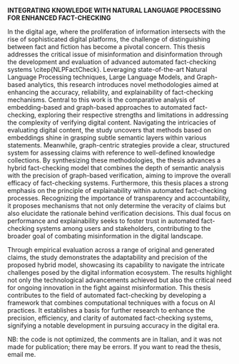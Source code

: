 **INTEGRATING KNOWLEDGE WITH NATURAL LANGUAGE PROCESSING FOR ENHANCED FACT-CHECKING**

In the digital age, where the proliferation of information intersects with the rise of sophisticated digital platforms, the challenge of distinguishing between fact and fiction has become a pivotal concern. This thesis addresses the critical issue of misinformation and disinformation through the development and evaluation of advanced automated fact-checking systems \citep{NLPFactCheck}. 
Leveraging state-of-the-art Natural Language Processing techniques, Large Language Models, and Graph-based analytics, this research introduces novel methodologies aimed at enhancing the accuracy, reliability, and explainability of fact-checking mechanisms.
Central to this work is the comparative analysis of embedding-based and graph-based approaches to automated fact-checking, exploring their respective strengths and limitations in addressing the complexity of verifying digital content.
Navigating the intricacies of evaluating digital content, the study uncovers that methods based on embeddings shine in grasping subtle semantic layers within various statements. Meanwhile, graph-centric strategies provide a clear, structured system for assessing claims with reference to well-defined knowledge collections. By synthesizing these methodologies, the thesis advances a hybrid fact-checking model that combines the depth of semantic analysis with the precision of graph-based verification, aiming to improve the overall efficacy of fact-checking systems.
Furthermore, this thesis places a strong emphasis on the principle of explainability within automated fact-checking processes. Recognizing the importance of transparency and accountability, it proposes mechanisms that not only determine the veracity of claims but also elucidate the rationale behind verification decisions. This dual focus on performance and explainability seeks to foster trust in automated fact-checking systems among users and stakeholders, contributing to the broader goal of combating misinformation in the digital landscape.

Through empirical evaluation across a range of original and generated claims, the study demonstrates the adaptability and precision of the proposed hybrid model, showcasing its capability to navigate the intricate challenges posed by the digital information ecosystem. The results highlight not only the technological advancements achieved but also the critical need for ongoing innovation in the fight against misinformation. 
This thesis contributes to the field of automated fact-checking by developing a framework that combines computational techniques with a focus on AI practices. It establishes a basis for further research to enhance the precision, efficiency, and clarity of automated fact-checking systems, signifying a notable development in pursuing accuracy in the digital era.

NB: the code is not optimized, the comments are in Italian, and it was not made for publication; there may be errors.
If you want to read the thesis, email me.

